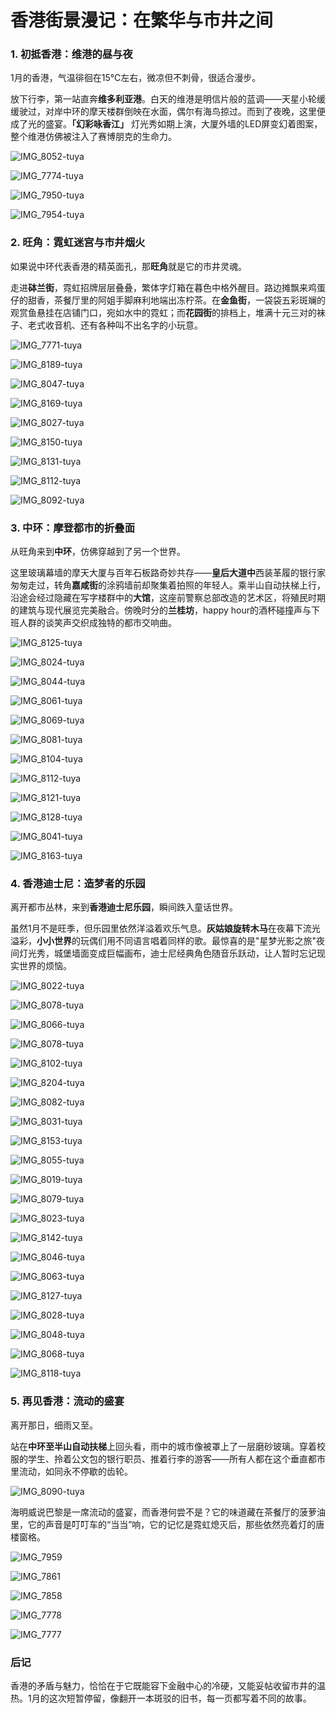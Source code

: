 # **香港街景漫记：在繁华与市井之间**



### **1. 初抵香港：维港的昼与夜**

1月的香港，气温徘徊在15℃左右，微凉但不刺骨，很适合漫步。

放下行李，第一站直奔**维多利亚港**。白天的维港是明信片般的蓝调——天星小轮缓缓驶过，对岸中环的摩天楼群倒映在水面，偶尔有海鸟掠过。而到了夜晚，这里便成了光的盛宴。**「幻彩咏香江」** 灯光秀如期上演，大厦外墙的LED屏变幻着图案，整个维港仿佛被注入了赛博朋克的生命力。

![IMG_8052-tuya](./assets/IMG_8052-tuya.jpeg)

![IMG_7774-tuya](./assets/IMG_7774-tuya.jpeg)

![IMG_7950-tuya](./assets/IMG_7950-tuya.jpeg)

![IMG_7954-tuya](./assets/IMG_7954-tuya.jpeg)



### **2. 旺角：霓虹迷宫与市井烟火**

如果说中环代表香港的精英面孔，那**旺角**就是它的市井灵魂。

走进**砵兰街**，霓虹招牌层层叠叠，繁体字灯箱在暮色中格外醒目。路边摊飘来鸡蛋仔的甜香，茶餐厅里的阿姐手脚麻利地端出冻柠茶。在**金鱼街**，一袋袋五彩斑斓的观赏鱼悬挂在店铺门口，宛如水中的霓虹；而**花园街**的排档上，堆满十元三对的袜子、老式收音机、还有各种叫不出名字的小玩意。

![IMG_7771-tuya](./assets/IMG_7771-tuya.jpeg)

![IMG_8189-tuya](./assets/IMG_8189-tuya.jpeg)

![IMG_8047-tuya](./assets/IMG_8047-tuya.jpeg)

![IMG_8169-tuya](./assets/IMG_8169-tuya.jpeg)

![IMG_8027-tuya](./assets/IMG_8027-tuya.jpeg)

![IMG_8150-tuya](./assets/IMG_8150-tuya.jpeg)

![IMG_8131-tuya](./assets/IMG_8131-tuya.jpeg)

![IMG_8112-tuya](./assets/IMG_8112-tuya.jpeg)

![IMG_8092-tuya](./assets/IMG_8092-tuya.jpeg)



### **3. 中环：摩登都市的折叠面**

从旺角来到**中环**，仿佛穿越到了另一个世界。

这里玻璃幕墙的摩天大厦与百年石板路奇妙共存——**皇后大道中**西装革履的银行家匆匆走过，转角**嘉咸街**的涂鸦墙前却聚集着拍照的年轻人。乘半山自动扶梯上行，沿途会经过隐藏在写字楼群中的**大馆**，这座前警察总部改造的艺术区，将殖民时期的建筑与现代展览完美融合。傍晚时分的**兰桂坊**，happy hour的酒杯碰撞声与下班人群的谈笑声交织成独特的都市交响曲。

![IMG_8125-tuya](./assets/IMG_8125-tuya.jpeg)

![IMG_8024-tuya](./assets/IMG_8024-tuya.jpeg)

![IMG_8044-tuya](./assets/IMG_8044-tuya.jpeg)

![IMG_8061-tuya](./assets/IMG_8061-tuya.jpeg)

![IMG_8069-tuya](./assets/IMG_8069-tuya.jpeg)

![IMG_8081-tuya](./assets/IMG_8081-tuya.jpeg)

![IMG_8104-tuya](./assets/IMG_8104-tuya.jpeg)

![IMG_8112-tuya](./assets/IMG_8112-tuya-9353915.jpeg)

![IMG_8121-tuya](./assets/IMG_8121-tuya.jpeg)

![IMG_8128-tuya](./assets/IMG_8128-tuya.jpeg)

![IMG_8041-tuya](./assets/IMG_8041-tuya.jpeg)

![IMG_8163-tuya](./assets/IMG_8163-tuya.jpeg)





### **4. 香港迪士尼：造梦者的乐园**

离开都市丛林，来到**香港迪士尼乐园**，瞬间跌入童话世界。

虽然1月不是旺季，但乐园里依然洋溢着欢乐气息。**灰姑娘旋转木马**在夜幕下流光溢彩，**小小世界**的玩偶们用不同语言唱着同样的歌。最惊喜的是"星梦光影之旅"夜间灯光秀，城堡墙面变成巨幅画布，迪士尼经典角色随音乐跃动，让人暂时忘记现实世界的烦恼。

![IMG_8022-tuya](./assets/IMG_8022-tuya.jpeg)

![IMG_8078-tuya](./assets/IMG_8078-tuya.jpeg)

![IMG_8066-tuya](./assets/IMG_8066-tuya.jpeg)

![IMG_8078-tuya](./assets/IMG_8078-tuya-9354552.jpeg)

![IMG_8102-tuya](./assets/IMG_8102-tuya.jpeg)

![IMG_8204-tuya](./assets/IMG_8204-tuya.jpeg)

![IMG_8082-tuya](./assets/IMG_8082-tuya.jpeg)

![IMG_8031-tuya](./assets/IMG_8031-tuya.jpeg)

![IMG_8153-tuya](./assets/IMG_8153-tuya.jpeg)

![IMG_8055-tuya](./assets/IMG_8055-tuya.jpeg)

![IMG_8019-tuya](./assets/IMG_8019-tuya.jpeg)

![IMG_8079-tuya](./assets/IMG_8079-tuya.jpeg)

![IMG_8023-tuya](./assets/IMG_8023-tuya.jpeg)

![IMG_8142-tuya](./assets/IMG_8142-tuya.jpeg)

![IMG_8046-tuya](./assets/IMG_8046-tuya.jpeg)

![IMG_8063-tuya](./assets/IMG_8063-tuya.jpeg)

![IMG_8127-tuya](./assets/IMG_8127-tuya.jpeg)

![IMG_8028-tuya](./assets/IMG_8028-tuya.jpeg)

![IMG_8048-tuya](./assets/IMG_8048-tuya.jpeg)

![IMG_8068-tuya](./assets/IMG_8068-tuya.jpeg)

![IMG_8118-tuya](./assets/IMG_8118-tuya.jpeg)



### **5. 再见香港：流动的盛宴**

离开那日，细雨又至。

站在**中环至半山自动扶梯**上回头看，雨中的城市像被罩上了一层磨砂玻璃。穿着校服的学生、拎着公文包的银行职员、推着行李的游客——所有人都在这个垂直都市里流动，如同永不停歇的齿轮。

![IMG_8090-tuya](./assets/IMG_8090-tuya.jpeg)

海明威说巴黎是一席流动的盛宴，而香港何尝不是？它的味道藏在茶餐厅的菠萝油里，它的声音是叮叮车的“当当”响，它的记忆是霓虹熄灭后，那些依然亮着灯的唐楼窗格。

![IMG_7959](./assets/IMG_7959.jpeg)

![IMG_7861](./assets/IMG_7861.jpeg)

![IMG_7858](./assets/IMG_7858.jpeg)

![IMG_7778](./assets/IMG_7778.jpeg)

![IMG_7777](./assets/IMG_7777.jpeg)



### **后记**

香港的矛盾与魅力，恰恰在于它既能容下金融中心的冷硬，又能妥帖收留市井的温热。1月的这次短暂停留，像翻开一本斑驳的旧书，每一页都写着不同的故事。
